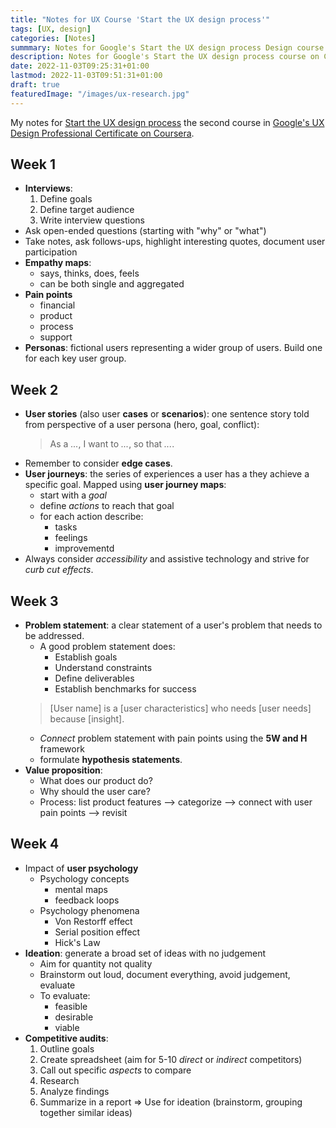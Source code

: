 ```yaml
---
title: "Notes for UX Course 'Start the UX design process'"
tags: [UX, design]
categories: [Notes]
summmary: Notes for Google's Start the UX design process Design course.
description: Notes for Google's Start the UX design process course on Coursera - the second course in Google's UX design professional certificate.
date: 2022-11-03T09:25:31+01:00
lastmod: 2022-11-03T09:51:31+01:00
draft: true
featuredImage: "/images/ux-research.jpg"
---
```

<!--more-->
My notes for [Start the UX design process](https://www.coursera.org/learn/start-ux-design-process/home/week/1) the second course in [Google's UX Design Professional Certificate on Coursera](https://www.coursera.org/professional-certificates/google-ux-design?).

## Week 1

- **Interviews**:
  1. Define goals
  2. Define target audience
  3. Write interview questions
- Ask open-ended questions (starting with "why" or "what")
- Take notes, ask follows-ups, highlight interesting quotes, document user participation
- **Empathy maps**:
  - says, thinks, does, feels
  - can be both single and aggregated
- **Pain points**
  - financial
  - product
  - process
  - support
- **Personas**: fictional users representing a wider group of users. Build one for each key user group.

## Week 2

- **User stories** (also user **cases** or **scenarios**): one sentence story told from perspective of a user persona (hero, goal, conflict):
  > As a *...*, I want to *...*, so that *...*.
- Remember to consider **edge cases**.
- **User journeys**: the series of experiences a user has a they achieve a specific goal. Mapped using **user journey maps**:
  - start with a *goal*
  - define *actions* to reach that goal
  - for each action describe:
    - tasks
    - feelings
    - improvementd
- Always consider *accessibility* and assistive technology and strive for *curb cut effects*.

## Week 3

- **Problem statement**: a clear statement of a user's problem that needs to be addressed.
  - A good problem statement does:
    - Establish goals
    - Understand constraints
    - Define deliverables
    - Establish benchmarks for success
  > [User name] is a [user characteristics] who needs [user needs] because [insight].
  - *Connect* problem statement with pain points using the **5W and H** framework
  - formulate **hypothesis statements**.
- **Value proposition**:
  - What does our product do?
  - Why should the user care?
  - Process: list product features --> categorize --> connect with user pain points --> revisit
  
## Week 4

- Impact of **user psychology**
  - Psychology concepts
    - mental maps
    - feedback loops
  - Psychology phenomena
    - Von Restorff effect
    - Serial position effect
    - Hick's Law
- **Ideation**: generate a broad set of ideas with no judgement
  - Aim for quantity not quality
  - Brainstorm out loud, document everything, avoid judgement, evaluate
  - To evaluate:
    - feasible
    - desirable
    - viable
- **Competitive audits**:
  1. Outline goals
  2. Create spreadsheet (aim for 5-10 *direct* or *indirect* competitors)
  3. Call out specific *aspects* to compare
  4. Research
  5. Analyze findings
  6. Summarize in a report
  => Use for ideation (brainstorm, grouping together similar ideas)
